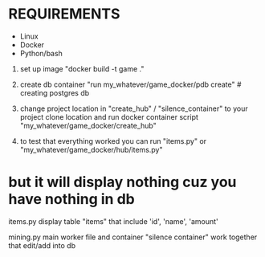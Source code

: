 # REQUIREMENTS 

- Linux
- Docker
- Python/bash

1. set up image "docker build -t game ."

2. create db container "run my_whatever/game_docker/pdb create" # creating postgres db

3. change project location in "create_hub" / "silence_container" to your project clone location and run docker container script "my_whatever/game_docker/create_hub"

4. to test that everything worked you can run "items.py" or "my_whatever/game_docker/hub/items.py"


# but it will display nothing cuz you have nothing in db


items.py display table "items" that include 'id', 'name', 'amount'

mining.py main worker file and container "silence container" work together that edit/add into db
